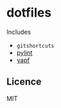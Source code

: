 # dotfiles

Includes

- `gitshortcuts`
- [pylint](https://github.com/PyCQA/pylint)
- [yapf](https://github.com/google/yapf)

## Licence

MIT

